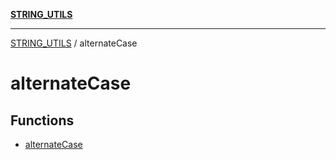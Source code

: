 [**STRING_UTILS**](../README.md)

***

[STRING_UTILS](../README.md) / alternateCase

# alternateCase

## Functions

- [alternateCase](functions/alternateCase.md)
